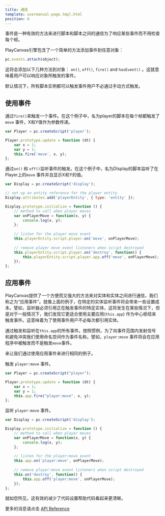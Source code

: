 ```yaml
---
title: 通信
template: usermanual-page.tmpl.html
position: 6
---
```


事件是一种有效的方法来进行脚本和脚本之间的通信为了响应某些事件而不用检查每个帧。

PlayCanvas引擎包含了一个简单的方法添加事件到任意对象：

```javascript
pc.events.attach(object);
```

这将会添加以下几种方法到对象： `on()`, `off()`, `fire()` and `hasEvent()` 。这就意味着用户可以响应对象所触发的事件。

默认情况下，所有脚本实例都可以触发事件用户不必通过手动方式触发。

## 使用事件

通过`fire()`来触发一个事件。在这个例子中，名为player的脚本在每个帧都触发了`move` 事件，X和Y值作为参数传递。

```javascript
var Player = pc.createScript('player');

Player.prototype.update = function (dt) {
    var x = 1;
    var y = 1;
    this.fire('move', x, y);
};
```

通过`on()` 和 `off()`监听事件的触发。在这个例子中，名为DIsplay的脚本监听了在Player上的`move` 事件并且显示X和Y的值。

```javascript
var Display = pc.createScript('display');

// set up an entity reference for the player entity
Display.attributes.add('playerEntity', { type: 'entity' });

Display.prototype.initialize = function () {
    // method to call when player moves
    var onPlayerMove = function(x, y) {
        console.log(x, y);
    };
    
    // listen for the player move event
    this.playerEntity.script.player.on('move', onPlayerMove);
    
    // remove player move event listeners when script destroyed
    this.playerEntity.script.player.on('destroy', function() {
        this.playerEntity.script.player.app.off('move', onPlayerMove);
    });
};
```

## 应用事件

PlayCanvas提供了一个方便而又强大的方法来对实体和实体之间进行通信，我们称之为“应用事件”。就像上面的例子，在特定的实体监听事件将会带来一些设置成本。譬如，监听器必须引用正在触发事件的特定实体，这将发生在某些情况下，但是对于一般情况下，我们发现它更适合使用主要应用(`this.app`) 作为中心枢纽来触发事件。这意味着为了使用事件用户不必每次都引用实体。

通过触发和监听在`this.app`的所有事件。按照惯例，为了向事件范围内发射信号和避免冲突我们使用命名空间作为事件名称。譬如，`player:move` 事件将会在应用程序中被触发而不是触发`move`事件。

来让我们通过使用应用事件来进行相同的例子。

触发 `player:move` 事件。

```javascript
var Player = pc.createScript("player");

Player.prototype.update = function (dt) {
    var x = 1;
    var y = 1;
    this.app.fire("player:move", x, y);
};
```

监听 `player:move` 事件。

```javascript
var Display = pc.createScript('display');

Display.prototype.initialize = function () {
    // method to call when player moves
    var onPlayerMove = function(x, y) {
        console.log(x, y);
    };
    
    // listen for the player:move event
    this.app.on('player:move', onPlayerMove);
    
    // remove player:move event listeners when script destroyed
    this.on('destroy', function() {
        this.app.off('player:move', onPlayerMove);
    });
};
```

就如您所见，这有效的减少了代码设置帮助代码看起来更清晰。

更多的消息请点击 [API Reference][1]

[1]: http://developer.playcanvas.com/en/api/pc.events.html

